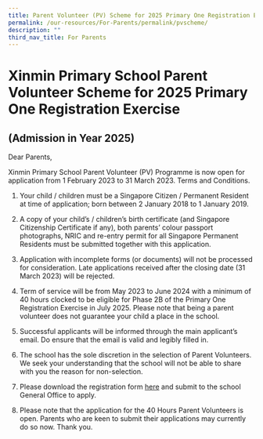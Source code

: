 ```yaml
---
title: Parent Volunteer (PV) Scheme for 2025 Primary One Registration Exercise
permalink: /our-resources/For-Parents/permalink/pvscheme/
description: ""
third_nav_title: For Parents
---
```

# Xinmin Primary School Parent Volunteer Scheme for 2025 Primary One Registration Exercise
## (Admission in Year 2025)


Dear Parents,

Xinmin Primary School Parent Volunteer (PV) Programme is now open for application from 1 February 2023 to 31 March 2023.
Terms and Conditions.

1.	Your child / children must be a Singapore Citizen / Permanent Resident at time of application; born between 2 January 2018 to 1 January 2019.

2.	A copy of your child’s / children’s birth certificate (and Singapore Citizenship Certificate if any), both parents’ colour passport photographs, NRIC and re-entry permit for all Singapore Permanent Residents must be submitted together with this application.

3.	Application with incomplete forms (or documents) will not be processed for consideration. Late applications received after the closing date (31 March 2023) will be rejected.

4.	Term of service will be from May 2023 to June 2024 with a minimum of 40 hours clocked to be eligible for Phase 2B of the Primary One Registration Exercise in July 2025. Please note that being a parent volunteer does not guarantee your child a place in the school.

5.	Successful applicants will be informed through the main applicant’s email. Do ensure that the email is valid and legibly filled in.

6.	The school has the sole discretion in the selection of Parent Volunteers. We seek your understanding that the school will not be able to share with you the reason for non-selection.

7.	 Please download the registration form [here](/files/PV_application_form_2025.pdf) and submit to the school General Office to apply.

8.	Please note that the application for the 40 Hours Parent Volunteers is open. Parents who are keen to submit their applications may currently do so now. Thank you.